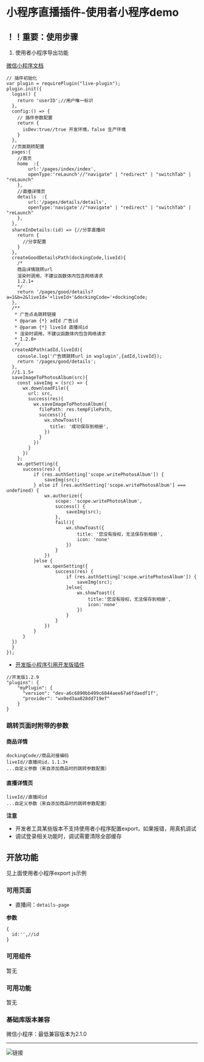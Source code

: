 # 小程序直播插件-使用者小程序demo

## ！！重要：使用步骤

1. 使用者小程序导出功能

[微信小程序文档](https://developers.weixin.qq.com/miniprogram/dev/framework/plugin/using.html#%E5%AF%BC%E5%87%BA%E5%88%B0%E6%8F%92%E4%BB%B6)

```
// 插件初始化
var plugin = requirePlugin("live-plugin");
plugin.init({
  login() {
    return 'userID';//用户唯一标识
  },
  config:() => {
    // 插件参数配置
    return {
      isDev:true//true 开发环境，false 生产环境
    }
  },
  //页面跳转配置
  pages:{
    //首页
    home  :{
        url:'/pages/index/index',
        openType:'reLaunch'//"navigate" | "redirect" | "switchTab" | "reLaunch"
    },
    //直播详情页
    details  :{
        url:'/pages/details/details',
        openType:'navigate'//"navigate" | "redirect" | "switchTab" | "reLaunch"
    },
  },
  shareInDetails:(id) => {//分享直播间
    return {
      //分享配置
    }
  },
  createGoodDetailsPath(dockingCode,liveId){
    /*
    商品详情跳转url
    渲染时调用，不建议函数体内包含网络请求
    1.2.1+
    */
    return '/pages/good/details?a=1&b=2&liveId='+liveId+'&dockingCode='+dockingCode;
  },
  /**
   * 广告点击跳转链接
   * @param {*} adId 广告id
   * @param {*} liveId 直播间id
   * 渲染时调用，不建议函数体内包含网络请求
   * 1.2.0+
   */
  createADPath(adId,liveId){
    console.log('广告牌跳转url in wxplugin',{adId,liveId});
    return '/pages/good/details';
  },
  //1.1.5+
  saveImageToPhotosAlbum(src){
    const saveImg = (src) => {
      wx.downloadFile({
        url: src,
        success(res){
          wx.saveImageToPhotosAlbum({
            filePath: res.tempFilePath,
            success(){
              wx.showToast({
                title: '成功保存到相册',
              })
            }
          })
        }
      })
    };
    wx.getSetting({
      success(res) {
          if (res.authSetting['scope.writePhotosAlbum']) {
              saveImg(src);
          } else if (res.authSetting['scope.writePhotosAlbum'] === undefined) {
              wx.authorize({
                  scope: 'scope.writePhotosAlbum',
                  success() {
                      saveImg(src);
                  },
                  fail(){
                      wx.showToast({
                          title: '您没有授权，无法保存到相册',
                          icon: 'none'
                      })
                  }
              })
          }else {
              wx.openSetting({
                  success(res) {
                      if (res.authSetting['scope.writePhotosAlbum']) {
                          saveImg(src);
                      }else{
                          wx.showToast({
                              title:'您没有授权，无法保存到相册',
                              icon:'none'
                          })
                      }
                  }
              })
          }
      }
  })
  }
});
```

- [开发版小程序引用开发版插件](https://developers.weixin.qq.com/miniprogram/dev/framework/plugin/development.html)

```
//开发版1.2.9
"plugins": {
    "myPlugin": {
      "version": "dev-a6c6890bb499c6044aee67a6fdaedf1f",
      "provider": "wx0ed3aa828dd719ef"
    }
}
```

### 跳转页面时附带的参数

#### 商品详情

```
dockingCode//商品对接编码
liveId//直播间id，1.1.3+
...自定义参数（来自添加商品时的跳转参数配置）
```

#### 直播详情页

```
liveId//直播间id
...自定义参数（来自添加商品时的跳转参数配置）
```

**注意**

- 开发者工具某些版本不支持使用者小程序配置export，如果报错，用真机调试
- 调试登录相关功能时，调试需要清除全部缓存

## 开放功能

见上面使用者小程序export js示例

### 可用页面
- 直播间：`details-page`

**参数**

```
{
  id:'',//id
}
```

### 可用组件

暂无

### 可用功能

暂无

### 基础库版本兼容

微信小程序：最低兼容版本为2.1.0

-------------------
![链接](./example.jpeg)



